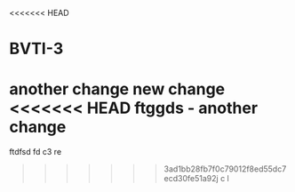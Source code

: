 <<<<<<< HEAD
# BVTI-3
another change
new change
<<<<<<< HEAD
ftggds - another change
=======
ftdfsd
fd
c3 
re
>>>>>>> 3ad1bb28fb7f0c79012f8ed55dc7ecd30fe51a92j
c
 l
